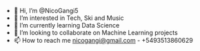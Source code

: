 - 👋 Hi, I’m @NicoGangi5
- 👀 I’m interested in Tech, Ski and Music
- 🌱 I’m currently learning Data Science
- 💞️ I’m looking to collaborate on Machine Learning projects
- 📫 How to reach me nicogangi@gmail.com - +5493513860629

<!---
NicoGangi5/NicoGangi5 is a ✨ special ✨ repository because its `README.md` (this file) appears on your GitHub profile.
You can click the Preview link to take a look at your changes.
--->
